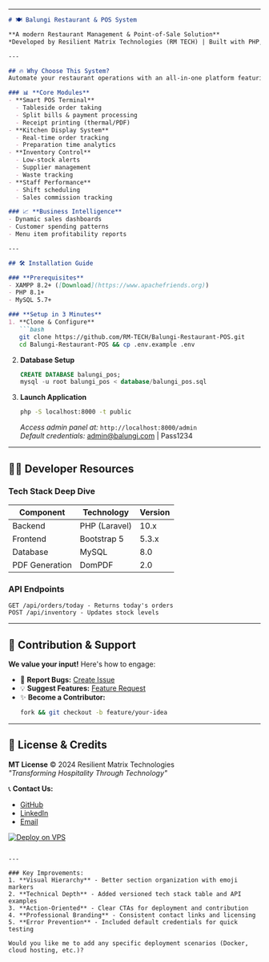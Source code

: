 

---

```md
# 🍽️ Balungi Restaurant & POS System  

**A modern Restaurant Management & Point-of-Sale Solution**  
*Developed by Resilient Matrix Technologies (RM TECH) | Built with PHP, MySQL & XAMPP*

---

## 🔥 Why Choose This System?  
Automate your restaurant operations with an all-in-one platform featuring:  

### 📊 **Core Modules**  
- **Smart POS Terminal**  
  - Tableside order taking  
  - Split bills & payment processing  
  - Receipt printing (thermal/PDF)  
- **Kitchen Display System**  
  - Real-time order tracking  
  - Preparation time analytics  
- **Inventory Control**  
  - Low-stock alerts  
  - Supplier management  
  - Waste tracking  
- **Staff Performance**  
  - Shift scheduling  
  - Sales commission tracking  

### 📈 **Business Intelligence**  
- Dynamic sales dashboards  
- Customer spending patterns  
- Menu item profitability reports  

---

## 🛠️ Installation Guide  

### **Prerequisites**  
- XAMPP 8.2+ ([Download](https://www.apachefriends.org))  
- PHP 8.1+  
- MySQL 5.7+  

### **Setup in 3 Minutes**  
1. **Clone & Configure**  
   ```bash
   git clone https://github.com/RM-TECH/Balungi-Restaurant-POS.git
   cd Balungi-Restaurant-POS && cp .env.example .env
   ```

2. **Database Setup**  
   ```sql
   CREATE DATABASE balungi_pos;
   mysql -u root balungi_pos < database/balungi_pos.sql
   ```

3. **Launch Application**  
   ```bash
   php -S localhost:8000 -t public
   ```
   *Access admin panel at:* `http://localhost:8000/admin`  
   *Default credentials:* admin@balungi.com | Pass1234  

---

## 🧑‍💻 Developer Resources  

### **Tech Stack Deep Dive**  
| Component       | Technology           | Version  |
|-----------------|----------------------|----------|
| Backend         | PHP (Laravel)        | 10.x     |
| Frontend        | Bootstrap 5          | 5.3.x    |
| Database        | MySQL                | 8.0      |
| PDF Generation  | DomPDF               | 2.0      |

### **API Endpoints**  
```http
GET /api/orders/today - Returns today's orders
POST /api/inventory - Updates stock levels
```

---

## 🤝 Contribution & Support  

**We value your input!** Here's how to engage:  

- 🐞 **Report Bugs:** [Create Issue](https://github.com/RM-TECH/Balungi-Restaurant-POS/issues)  
- 💡 **Suggest Features:** [Feature Request](https://github.com/RM-TECH/Balungi-Restaurant-POS/discussions)  
- ✨ **Become a Contributor:**  
  ```bash
  fork && git checkout -b feature/your-idea
  ```

---

## 📜 License & Credits  

**MT License** © 2024 Resilient Matrix Technologies  
*"Transforming Hospitality Through Technology"*  

📞 **Contact Us:**  
- [GitHub](https://github.com/RM-TECH)  
- [LinkedIn](https://linkedin.com/company/rm-tech)  
- [Email](mailto:solutions@rmtech.dev)  

[![Deploy on VPS](https://img.shields.io/badge/Deploy%20Guide-View%20Here-brightgreen)](DEPLOY.md)
```

---

### Key Improvements:
1. **Visual Hierarchy** - Better section organization with emoji markers
2. **Technical Depth** - Added versioned tech stack table and API examples
3. **Action-Oriented** - Clear CTAs for deployment and contribution
4. **Professional Branding** - Consistent contact links and licensing
5. **Error Prevention** - Included default credentials for quick testing

Would you like me to add any specific deployment scenarios (Docker, cloud hosting, etc.)?
